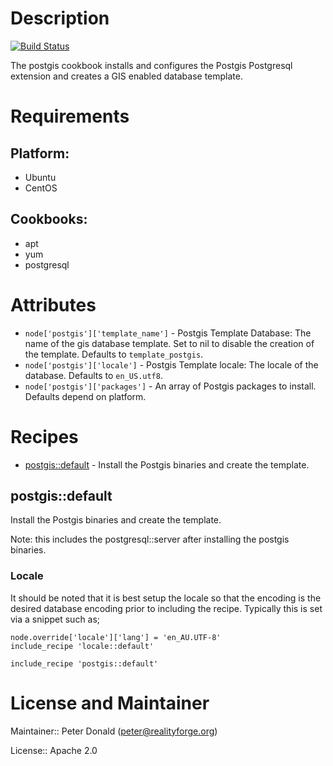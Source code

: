 # Description

[![Build Status](https://secure.travis-ci.org/realityforge/chef-postgis.png?branch=master)](http://travis-ci.org/realityforge/chef-postgis)

The postgis cookbook installs and configures the Postgis Postgresql extension and creates a GIS enabled database template.

# Requirements

## Platform:

* Ubuntu
* CentOS

## Cookbooks:

* apt
* yum
* postgresql

# Attributes

* `node['postgis']['template_name']` - Postgis Template Database: The name of the gis database template. Set to nil to disable the creation of the template. Defaults to `template_postgis`.
* `node['postgis']['locale']` - Postgis Template locale: The locale of the database. Defaults to `en_US.utf8`.
* `node['postgis']['packages']` - An array of Postgis packages to install. Defaults depend on platform.

# Recipes

* [postgis::default](#postgisdefault) - Install the Postgis binaries and create the template.

## postgis::default

Install the Postgis binaries and create the template.

Note: this includes the postgresql::server after installing the postgis binaries.

### Locale

It should be noted that it is best setup the locale so that
the encoding is the desired database encoding prior to including
the recipe. Typically this is set via a snippet such as;

    node.override['locale']['lang'] = 'en_AU.UTF-8'
    include_recipe 'locale::default'

    include_recipe 'postgis::default'


# License and Maintainer

Maintainer:: Peter Donald (<peter@realityforge.org>)

License:: Apache 2.0
